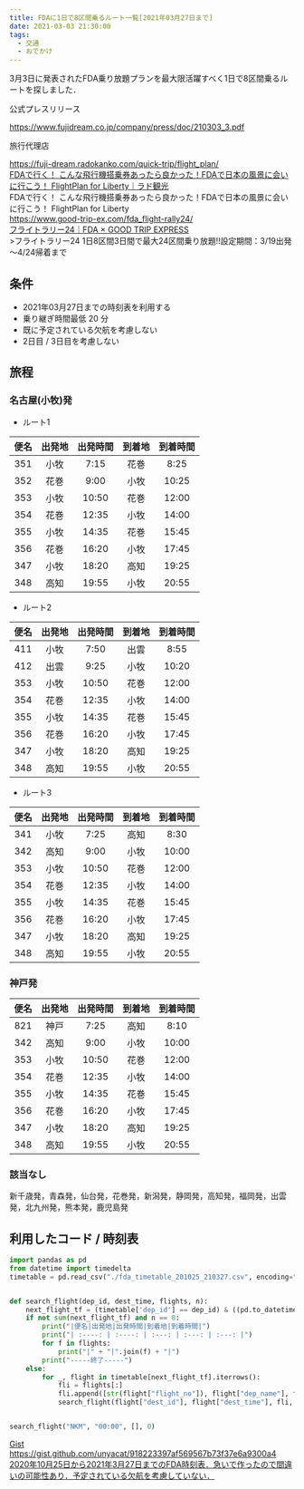 ```yaml
---
title: FDAに1日で8区間乗るルート一覧[2021年03月27日まで]
date: 2021-03-03 21:30:00
tags:
  - 交通
  - おでかけ
---
```


3月3日に発表されたFDA乗り放題プランを最大限活躍すべく1日で8区間乗るルートを探しました．

<!-- more -->


公式プレスリリース

<div class="bcard-wrapper"><span class="bcard-header withgfav"><div class="bcard-favicon" style="background-image: url(https://www.google.com/s2/favicons?domain=https://www.fujidream.co.jp/company/press/doc/210303_3.pdf)"></div><div class="bcard-site"><a href="https://www.fujidream.co.jp/company/press/doc/210303_3.pdf" rel="nofollow" target="_blank"></a></div><div class="bcard-url"><a href="https://www.fujidream.co.jp/company/press/doc/210303_3.pdf" rel="nofollow" target="_blank">https://www.fujidream.co.jp/company/press/doc/210303_3.pdf</a></div></span><span class="bcard-main"><div class="bcard-title"><a href="https://www.fujidream.co.jp/company/press/doc/210303_3.pdf" rel="nofollow" target="_blank"></a></div><div class="bcard-description"></div></span></div>

旅行代理店

<div class="bcard-wrapper"><span class="bcard-header withgfav"><div class="bcard-favicon" style="background-image: url(https://www.google.com/s2/favicons?domain=https://fuji-dream.radokanko.com/quick-trip/flight_plan/)"></div><div class="bcard-site"><a href="https://fuji-dream.radokanko.com/quick-trip/flight_plan/" rel="nofollow" target="_blank"></a></div><div class="bcard-url"><a href="https://fuji-dream.radokanko.com/quick-trip/flight_plan/" rel="nofollow" target="_blank">https://fuji-dream.radokanko.com/quick-trip/flight_plan/</a></div></span><span class="bcard-main"><div class="bcard-title"><a href="https://fuji-dream.radokanko.com/quick-trip/flight_plan/" rel="nofollow" target="_blank">FDAで行く！ こんな飛行機搭乗券あったら良かった！FDAで日本の風景に会いに行こう！ FlightPlan for Liberty｜ラド観光</a></div><div class="bcard-description">FDAで行く！ こんな飛行機搭乗券あったら良かった！FDAで日本の風景に会いに行こう！ FlightPlan for Liberty</div></span></div>

<div class="bcard-wrapper"><span class="bcard-header withgfav"><div class="bcard-favicon" style="background-image: url(https://www.google.com/s2/favicons?domain=https://www.good-trip-ex.com/fda_flight-rally24/)"></div><div class="bcard-site"><a href="https://www.good-trip-ex.com/fda_flight-rally24/" rel="nofollow" target="_blank"></a></div><div class="bcard-url"><a href="https://www.good-trip-ex.com/fda_flight-rally24/" rel="nofollow" target="_blank">https://www.good-trip-ex.com/fda_flight-rally24/</a></div></span><span class="bcard-main"><div class="bcard-title"><a href="https://www.good-trip-ex.com/fda_flight-rally24/" rel="nofollow" target="_blank">フライトラリー24｜FDA × GOOD TRIP EXPRESS</a></div><div class="bcard-description">>フライトラリー24 1日8区間3日間で最大24区間乗り放題!!設定期間：3/19出発～4/24帰着まで</div></span></div>

## 条件

* 2021年03月27日までの時刻表を利用する
* 乗り継ぎ時間最低 20 分
* 既に予定されている欠航を考慮しない
* 2日目 / 3日目を考慮しない




## 旅程

### 名古屋(小牧)発

* ルート1

| 便名 | 出発地 | 出発時間 | 到着地 | 到着時間 |
| :--: | :----: | :------: | :----: | :------: |
| 351  |  小牧  |   7:15   |  花巻  |   8:25   |
| 352  |  花巻  |   9:00   |  小牧  |  10:25   |
| 353  |  小牧  |  10:50   |  花巻  |  12:00   |
| 354  |  花巻  |  12:35   |  小牧  |  14:00   |
| 355  |  小牧  |  14:35   |  花巻  |  15:45   |
| 356  |  花巻  |  16:20   |  小牧  |  17:45   |
| 347  |  小牧  |  18:20   |  高知  |  19:25   |
| 348  |  高知  |  19:55   |  小牧  |  20:55   |

* ルート2

| 便名 | 出発地 | 出発時間 | 到着地 | 到着時間 |
| :--: | :----: | :------: | :----: | :------: |
| 411  |  小牧  |   7:50   |  出雲  |   8:55   |
| 412  |  出雲  |   9:25   |  小牧  |  10:20   |
| 353  |  小牧  |  10:50   |  花巻  |  12:00   |
| 354  |  花巻  |  12:35   |  小牧  |  14:00   |
| 355  |  小牧  |  14:35   |  花巻  |  15:45   |
| 356  |  花巻  |  16:20   |  小牧  |  17:45   |
| 347  |  小牧  |  18:20   |  高知  |  19:25   |
| 348  |  高知  |  19:55   |  小牧  |  20:55   |

* ルート3

| 便名 | 出発地 | 出発時間 | 到着地 | 到着時間 |
| :--: | :----: | :------: | :----: | :------: |
| 341  |  小牧  |   7:25   |  高知  |   8:30   |
| 342  |  高知  |   9:00   |  小牧  |  10:00   |
| 353  |  小牧  |  10:50   |  花巻  |  12:00   |
| 354  |  花巻  |  12:35   |  小牧  |  14:00   |
| 355  |  小牧  |  14:35   |  花巻  |  15:45   |
| 356  |  花巻  |  16:20   |  小牧  |  17:45   |
| 347  |  小牧  |  18:20   |  高知  |  19:25   |
| 348  |  高知  |  19:55   |  小牧  |  20:55   |



### 神戸発

| 便名 | 出発地 | 出発時間 | 到着地 | 到着時間 |
| :--: | :----: | :------: | :----: | :------: |
| 821  |  神戸  |   7:25   |  高知  |   8:10   |
| 342  |  高知  |   9:00   |  小牧  |  10:00   |
| 353  |  小牧  |  10:50   |  花巻  |  12:00   |
| 354  |  花巻  |  12:35   |  小牧  |  14:00   |
| 355  |  小牧  |  14:35   |  花巻  |  15:45   |
| 356  |  花巻  |  16:20   |  小牧  |  17:45   |
| 347  |  小牧  |  18:20   |  高知  |  19:25   |
| 348  |  高知  |  19:55   |  小牧  |  20:55   |

### 該当なし

新千歳発，青森発，仙台発，花巻発，新潟発，静岡発，高知発，福岡発，出雲発，北九州発，熊本発，鹿児島発



## 利用したコード / 時刻表

```python
import pandas as pd
from datetime import timedelta
timetable = pd.read_csv("./fda_timetable_201025_210327.csv", encoding="utf-8")


def search_flight(dep_id, dest_time, flights, n):
    next_flight_tf = (timetable['dep_id'] == dep_id) & ((pd.to_datetime(timetable['dep_time']) - timedelta(minutes=20)) > dest_time)
    if not sum(next_flight_tf) and n == 8:
        print("|便名|出発地|出発時間|到着地|到着時間|")
        print("| :----: | :----: | :---: | :---: | :---: |")
        for f in flights:
            print("|" + "|".join(f) + "|")
        print("-----終了-----")
    else:
        for _, flight in timetable[next_flight_tf].iterrows():
            fli = flights[:]
            fli.append([str(flight["flight_no"]), flight["dep_name"], flight["dep_time"], flight["dest_name"], flight["dest_time"]])
            search_flight(flight["dest_id"], flight["dest_time"], fli, n+1)


search_flight("NKM", "00:00", [], 0)

```

<div class="bcard-wrapper"><span class="bcard-header withgfav"><div class="bcard-favicon" style="background-image: url(https://www.google.com/s2/favicons?domain=https://gist.github.com/unyacat/918223397af569567b73f37e6a9300a4)"></div><div class="bcard-site"><a href="https://gist.github.com/unyacat/918223397af569567b73f37e6a9300a4" rel="nofollow" target="_blank">Gist</a></div><div class="bcard-url"><a href="https://gist.github.com/unyacat/918223397af569567b73f37e6a9300a4" rel="nofollow" target="_blank">https://gist.github.com/unyacat/918223397af569567b73f37e6a9300a4</a></div></span><span class="bcard-main withogimg"><div class="bcard-title"><a href="https://gist.github.com/unyacat/918223397af569567b73f37e6a9300a4" rel="nofollow" target="_blank">2020年10月25日から2021年3月27日までのFDA時刻表．急いで作ったので間違いの可能性あり．予定されている欠航を考慮していない．</a><a href="https://gist.github.com/unyacat/918223397af569567b73f37e6a9300a4" rel="nofollow" target="_blank"><div class="bcard-img" style="background-image: url(https://github.githubassets.com/images/modules/gists/gist-og-image.png)"></div></a></span></div>